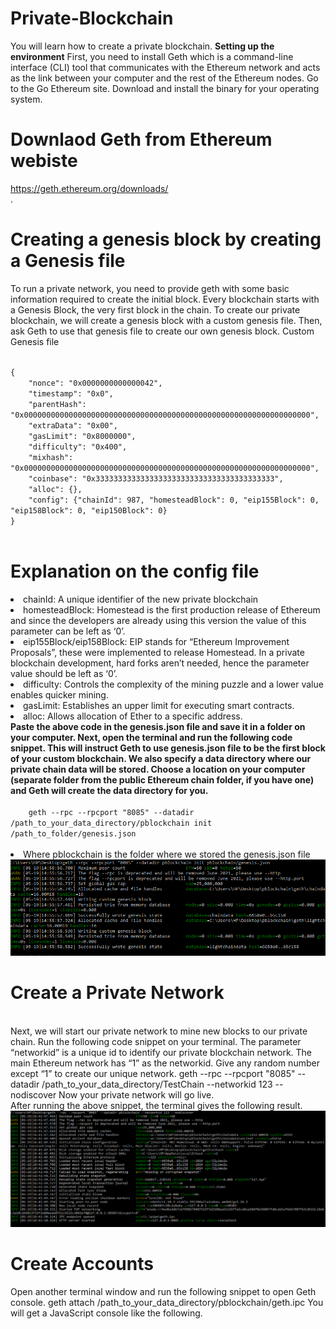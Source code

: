 # Private-Blockchain
You will learn how to create a private blockchain.
<b>Setting up the environment</b>
First, you need to install Geth which is a command-line interface (CLI) tool that communicates with the Ethereum network and acts as the link between your computer and the rest of the Ethereum nodes.
Go to the Go Ethereum site. Download and install the binary for your operating system.
# Downlaod Geth from Ethereum webiste
https://geth.ethereum.org/downloads/
<br>.

# Creating a genesis block by creating a Genesis file
To run a private network, you need to provide geth with some basic information required to create the initial block. Every blockchain starts with a Genesis Block, the very first block in the chain. To create our private blockchain, we will create a genesis block with a custom genesis file. Then, ask Geth to use that genesis file to create our own genesis block.
Custom Genesis file

<code>
{
    "nonce": "0x0000000000000042",
    "timestamp": "0x0",
    "parentHash": "0x0000000000000000000000000000000000000000000000000000000000000000",
    "extraData": "0x00",
    "gasLimit": "0x8000000",
    "difficulty": "0x400",
    "mixhash": "0x0000000000000000000000000000000000000000000000000000000000000000",
    "coinbase": "0x3333333333333333333333333333333333333333",
    "alloc": {},
    "config": {"chainId": 987, "homesteadBlock": 0, "eip155Block": 0, "eip158Block": 0, "eip150Block": 0}
}
  </code>

# Explanation on the config file

<li>chainId: A unique identifier of the new private blockchain</li>
<li>homesteadBlock: Homestead is the first production release of Ethereum and since the developers are already using this version the value of this parameter can be left as ‘0’.</li>
<li>eip155Block/eip158Block: EIP stands for “Ethereum Improvement Proposals”, these were implemented to release Homestead. In a private blockchain development, hard forks aren’t needed, hence the parameter value should be left as ‘0’.</li>
<li>difficulty: Controls the complexity of the mining puzzle and a lower value enables quicker mining.</li>
<li>gasLimit: Establishes an upper limit for executing smart contracts.</li>
<li>alloc: Allows allocation of Ether to a specific address.</li>
<b>Paste the above code in the genesis.json file and save it in a folder on your computer.
Next, open the terminal and run the following code snippet. This will instruct Geth to use genesis.json file to be the first block of your custom blockchain. We also specify a data directory where our private chain data will be stored. Choose a location on your computer (separate folder from the public Ethereum chain folder, if you have one) and Geth will create the data directory for you.</b>
<br>
<code>
    geth --rpc --rpcport "8085" --datadir /path_to_your_data_directory/pblockchain init /path_to_folder/genesis.json
 </code>
 <li>Where pblockchain is the folder where we stored the genesis.json file</li>
 <img src="https://github.com/Apesin/Private-Blockchain/blob/main/screen1.png">
 <br>
 
# Create a Private Network
<br>
Next, we will start our private network to mine new blocks to our private chain. Run the following code snippet on your terminal. The parameter “networkid” is a unique id to identify our private blockchain network. The main Ethereum network has “1” as the networkid. Give any random number except “1” to create our unique network.
geth --rpc --rpcport "8085" --datadir /path_to_your_data_directory/TestChain --networkid 123 --nodiscover
Now your private network will go live. 
<br>
After running the above snippet, the terminal gives the following result.
<img src="https://github.com/Apesin/Private-Blockchain/blob/main/screen2.png">

<br>

 # Create Accounts
Open another terminal window and run the following snippet to open Geth console.
geth attach /path_to_your_data_directory/pblockchain/geth.ipc
You will get a JavaScript console like the following.
